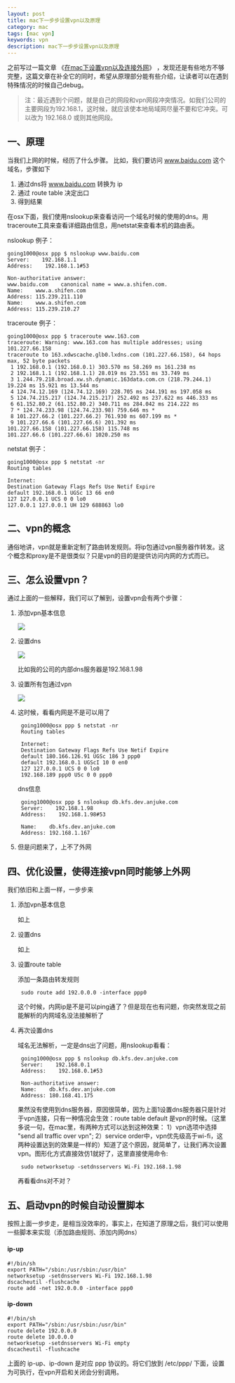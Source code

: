 ```yaml
---
layout: post                                   
title: mac下一步步设置vpn以及原理        	   
category: mac                                 
tags: [mac vpn]
keywords: vpn
description: mac下一步步设置vpn以及原理  
---
```


之前写过一篇文章 《[在mac下设置vpn以及连接外网](/2015/01/18/osx_vpn.html)》 ，发现还是有些地方不够完整，这篇文章在补全它的同时，希望从原理部分能有些介绍，让读者可以在遇到特殊情况的时候自己debug。

> 注：最近遇到个问题，就是自己的网段和vpn网段冲突情况。如我们公司的主要网段为192.168.1，这时候，就应该使本地局域网尽量不要和它冲突。可以改为 192.168.0 或则其他网段。

## 一、原理

当我们上网的时候，经历了什么步骤。
比如，我们要访问 www.baidu.com 这个域名，步骤如下

1. 通过dns将 www.baidu.com 转换为 ip 
2. 通过 route table 决定出口
3. 得到结果
    
在osx下面，我们使用nslookup来查看访问一个域名时候的使用的dns。用traceroute工具来查看详细路由信息，用netstat来查看本机的路由表。

nslookup 例子：

    going1000@osx ppp $ nslookup www.baidu.com
    Server:    192.168.1.1
    Address:    192.168.1.1#53
 
    Non-authoritative answer:
    www.baidu.com    canonical name = www.a.shifen.com.
    Name:    www.a.shifen.com
    Address: 115.239.211.110
    Name:    www.a.shifen.com
    Address: 115.239.210.27

traceroute 例子：

    going1000@osx ppp $ traceroute www.163.com
    traceroute: Warning: www.163.com has multiple addresses; using 101.227.66.158
    traceroute to 163.xdwscache.glb0.lxdns.com (101.227.66.158), 64 hops max, 52 byte packets
     1 192.168.0.1 (192.168.0.1) 303.570 ms 58.269 ms 161.238 ms
     2 192.168.1.1 (192.168.1.1) 28.019 ms 23.551 ms 33.749 ms
     3 1.244.79.218.broad.xw.sh.dynamic.163data.com.cn (218.79.244.1) 19.224 ms 15.921 ms 13.544 ms
     4 124.74.12.169 (124.74.12.169) 228.705 ms 244.191 ms 197.058 ms
     5 124.74.215.217 (124.74.215.217) 252.492 ms 237.622 ms 446.333 ms
     6 61.152.80.2 (61.152.80.2) 340.711 ms 284.042 ms 214.222 ms
     7 * 124.74.233.98 (124.74.233.98) 759.646 ms *
     8 101.227.66.2 (101.227.66.2) 761.930 ms 607.199 ms *
     9 101.227.66.6 (101.227.66.6) 201.392 ms
    101.227.66.158 (101.227.66.158) 115.748 ms
    101.227.66.6 (101.227.66.6) 1020.250 ms

netstat 例子：

    going1000@osx ppp $ netstat -nr
    Routing tables
 
    Internet:
    Destination Gateway Flags Refs Use Netif Expire
    default 192.168.0.1 UGSc 13 66 en0
    127 127.0.0.1 UCS 0 0 lo0
    127.0.0.1 127.0.0.1 UH 129 688863 lo0

## 二、vpn的概念

通俗地讲，vpn就是重新定制了路由转发规则。将ip包通过vpn服务器作转发。这个概念和proxy是不是很类似？只是vpn的目的是提供访问内网的方式而已。

## 三、怎么设置vpn？

通过上面的一些解释，我们可以了解到，设置vpn会有两个步骤：

1. 添加vpn基本信息

    ![](http://going1000sblog-image.stor.sinaapp.com/add_vpn.png)

2. 设置dns

    ![](http://going1000sblog-image.stor.sinaapp.com/set_vpn_dns.png)

    比如我的公司的内部dns服务器是192.168.1.98

3. 设置所有包通过vpn

    ![](http://going1000sblog-image.stor.sinaapp.com/set_vpn.png)

4. 这时候，看看内网是不是可以用了

        going1000@osx ppp $ netstat -nr
        Routing tables
 
        Internet:
        Destination Gateway Flags Refs Use Netif Expire
        default 180.166.126.91 UGSc 186 3 ppp0
        default 192.168.0.1 UGScI 10 0 en0
        127 127.0.0.1 UCS 0 0 lo0
        192.168.189 ppp0 USc 0 0 ppp0

    dns信息

        going1000@osx ppp $ nslookup db.kfs.dev.anjuke.com
        Server:    192.168.1.98
        Address:    192.168.1.98#53
 
        Name:    db.kfs.dev.anjuke.com
        Address: 192.168.1.167

5. 但是问题来了，上不了外网

## 四、优化设置，使得连接vpn同时能够上外网

我们依旧和上面一样，一步步来

1. 添加vpn基本信息

    如上
    
2. 设置dns

    如上

3. 设置route table

    添加一条路由转发规则

        sudo route add 192.0.0.0 -interface ppp0

    这个时候，内网ip是不是可以ping通了？但是现在也有问题，你突然发现之前能解析的内网域名没法接解析了
    
4. 再次设置dns

    域名无法解析，一定是dns出了问题，用nslookup看看：

        going1000@osx ppp $ nslookup db.kfs.dev.anjuke.com
        Server:    192.168.0.1
        Address:    192.168.0.1#53
 
        Non-authoritative answer:
        Name:    db.kfs.dev.anjuke.com
        Address: 180.168.41.175

    果然没有使用到dns服务器，原因很简单，因为上面1设置dns服务器只是针对于vpn连接，只有一种情况会生效：route table default 是vpn的时候。（这里多说一句，在mac里，有两种方式可以达到这种效果：        1）vpn选项中选择 "send all traffic over vpn"; 2）service order中，vpn优先级高于wi-fi，这两种设置达到的效果是一样的）知道了这个原因，就简单了，让我们再次设置vpn。图形化方式直接效仿1就好了，这里直接使用命令:

        sudo networksetup -setdnsservers Wi-Fi 192.168.1.98
    
    再看看dns对不对？

## 五、启动vpn的时候自动设置脚本

按照上面一步步走，是相当没效率的，事实上，在知道了原理之后，我们可以使用一些脚本来实现（添加路由规则、添加内网dns）

#### ip-up

    #!/bin/sh
    export PATH="/sbin:/usr/sbin:/usr/bin"
    networksetup -setdnsservers Wi-Fi 192.168.1.98
    dscacheutil -flushcache
    route add -net 192.0.0.0 -interface ppp0

#### ip-down

    #!/bin/sh
    export PATH="/sbin:/usr/sbin:/usr/bin"
    route delete 192.0.0.0
    route delete 10.0.0.0
    networksetup -setdnsservers Wi-Fi empty
    dscacheutil -flushcache

上面的 ip-up、ip-down 是对应 ppp 协议的。将它们放到 /etc/ppp/ 下面，设置为可执行，在vpn开启和关闭会分别调用。
